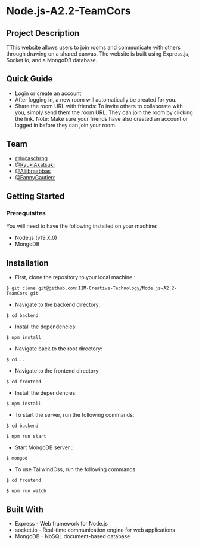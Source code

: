 ﻿# Node.js-A2.2-TeamCors
 
## Project Description

TThis website allows users to join rooms and communicate with others through drawing on a shared canvas. The website is built using Express.js, Socket.io, and a MongoDB database.

## Quick Guide
- Login or create an account
- After logging in, a new room will automatically be created for you.
- Share the room URL with friends: To invite others to collaborate with you, simply send them the room URL. They can join the room by clicking the link.
Note: Make sure your friends have also created an account or logged in before they can join your room.

## Team
- [@lucaschrng](https://github.com/lucaschrng)
- [@RyukiAkatsuki](https://github.com/RyukiAkatsuki)
- [@Aliibraabbas](https://github.com/Aliibraabbas)
- [@FannyGautierr](https://github.com/FannyGautierr)

## Getting Started
### Prerequisites
You will need to have the following installed on your machine:

 - Node.js (v19.X.0)
 - MongoDB
 
## Installation
- First, clone the repository to your local machine :
```shell
$ git clone git@github.com:IIM-Creative-Technology/Node.js-A2.2-TeamCors.git
```
- Navigate to the backend directory:
```shell
$ cd backend
```
- Install the dependencies:
```shell
$ npm install
```
- Navigate back to the root directory:
```shell
$ cd ..
```
- Navigate to the frontend directory:
```shell
$ cd frontend
```
- Install the dependencies:
```shell
$ npm install
```
- To start the server, run the following commands:
```shell
$ cd backend
```
```shell
$ npm run start
```
- Start MongoDB server :
```shell
$ mongod
```

- To use TailwindCss, run the following commands:
```shell
$ cd frontend
```
```shell
$ npm run watch
```

## Built With

- Express - Web framework for Node.js
- socket.io - Real-time communication engine for web applications
- MongoDB - NoSQL document-based database
